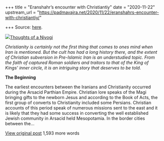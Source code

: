 +++
title = "Eranshahr’s encounter with Christiantiy"
date = "2020-11-22"
upstream_url = "https://padmavajra.net/2020/11/22/eranshahrs-encounter-with-christiantiy/"

+++
Source: [here](https://padmavajra.net/2020/11/22/eranshahrs-encounter-with-christiantiy/).



![](https://0.gravatar.com/avatar/99c02244974ff67cacfde902368f2ecc?s=32&d=identicon&r=G)[Thoughts
of a
Niyogi](https://niyoginthoughts.wordpress.com/2020/11/21/eranshahrs-encounter-with-christianity/)

*Christianity is certainly not the first thing that comes to ones mind
when Iran is mentioned. But the cult has had a long history there, and
the extent of Christian subversion in Pre-Islamic Iran is an
understudied topic. From the faith of captured Roman soldiers and
traitors to that of the King of Kings’ inner circle, it is an intriguing
story that deserves to be told.*

**The Beginning**

The earliest encounters between the Iranians and Christianity occurred
during the Arsacid Parthian Empire. Christian lore speaks of the Magi
bringing gifts to the newborn Jesus and according to the Book of Acts,
the first group of converts to Christianity included some Persians.
Christian accounts of this period speak of numerous missions sent to the
east and it is likely that they had some success in converting the well
established Jewish community in Arsacid held Mesopotamia. In the border
cities between the…

[View original
post](https://niyoginthoughts.wordpress.com/2020/11/21/eranshahrs-encounter-with-christianity/)
1,593 more words

